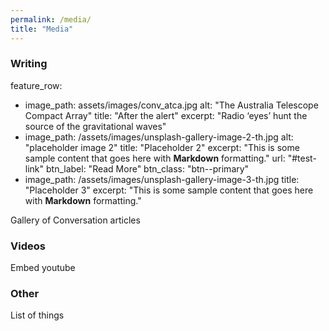 ```yaml
---
permalink: /media/
title: "Media"
---
```


### Writing

feature_row:
  - image_path: assets/images/conv_atca.jpg
    alt: "The Australia Telescope Compact Array"
    title: "After the alert"
    excerpt: "Radio ‘eyes’ hunt the source of the gravitational waves"
  - image_path: /assets/images/unsplash-gallery-image-2-th.jpg
    alt: "placeholder image 2"
    title: "Placeholder 2"
    excerpt: "This is some sample content that goes here with **Markdown** formatting."
    url: "#test-link"
    btn_label: "Read More"
    btn_class: "btn--primary"
  - image_path: /assets/images/unsplash-gallery-image-3-th.jpg
    title: "Placeholder 3"
    excerpt: "This is some sample content that goes here with **Markdown** formatting."


Gallery of Conversation articles

### Videos
Embed youtube 

### Other
List of things
